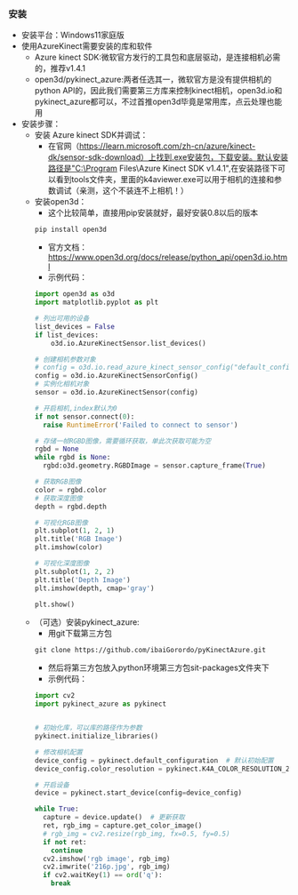 ### 安装
+ 安装平台：Windows11家庭版
+ 使用AzureKinect需要安装的库和软件
  + Azure kinect SDK:微软官方发行的工具包和底层驱动，是连接相机必需的，推荐v1.4.1
  + open3d/pykinect_azure:两者任选其一，微软官方是没有提供相机的python API的，因此我们需要第三方库来控制kinect相机，open3d.io和pykinect_azure都可以，不过首推open3d毕竟是常用库，点云处理也能用
+ 安装步骤：
  + 安装 Azure kinect SDK并调试：
    + 在官网（https://learn.microsoft.com/zh-cn/azure/kinect-dk/sensor-sdk-download）上找到.exe安装包，下载安装。默认安装路径是"C:\Program Files\Azure Kinect SDK v1.4.1",在安装路径下可以看到tools文件夹，里面的k4aviewer.exe可以用于相机的连接和参数调试（亲测，这个不装连不上相机！）
  + 安装open3d：
    + 这个比较简单，直接用pip安装就好，最好安装0.8以后的版本
    ```
    pip install open3d
    ```
    + 官方文档：https://www.open3d.org/docs/release/python_api/open3d.io.html
    + 示例代码：
    ```python
    import open3d as o3d
    import matplotlib.pyplot as plt

    # 列出可用的设备
    list_devices = False
    if list_devices:
        o3d.io.AzureKinectSensor.list_devices()

    # 创建相机参数对象
    # config = o3d.io.read_azure_kinect_sensor_config("default_config.json")
    config = o3d.io.AzureKinectSensorConfig()
    # 实例化相机对象
    sensor = o3d.io.AzureKinectSensor(config)

    # 开启相机,index默认为0
    if not sensor.connect(0):
      raise RuntimeError('Failed to connect to sensor')

    # 存储一帧RGBD图像，需要循环获取，单此次获取可能为空
    rgbd = None
    while rgbd is None:
      rgbd:o3d.geometry.RGBDImage = sensor.capture_frame(True)

    # 获取RGB图像
    color = rgbd.color
    # 获取深度图像
    depth = rgbd.depth

    # 可视化RGB图像
    plt.subplot(1, 2, 1)
    plt.title('RGB Image')
    plt.imshow(color)

    # 可视化深度图像
    plt.subplot(1, 2, 2)
    plt.title('Depth Image')
    plt.imshow(depth, cmap='gray')

    plt.show()
    ```
  + （可选）安装pykinect_azure:
    + 用git下载第三方包
    ```
    git clone https://github.com/ibaiGorordo/pyKinectAzure.git
    ```
    + 然后将第三方包放入python环境第三方包sit-packages文件夹下
    + 示例代码：
    ```python
    import cv2
    import pykinect_azure as pykinect
    
    
    # 初始化库，可以库的路径作为参数
    pykinect.initialize_libraries()
    
    # 修改相机配置
    device_config = pykinect.default_configuration  # 默认初始配置
    device_config.color_resolution = pykinect.K4A_COLOR_RESOLUTION_2160P  # 修改分辨率
    
    # 开启设备
    device = pykinect.start_device(config=device_config)
    
    while True:
      capture = device.update()  # 更新获取
      ret, rgb_img = capture.get_color_image()
      # rgb_img = cv2.resize(rgb_img, fx=0.5, fy=0.5)
      if not ret:
        continue
      cv2.imshow('rgb image', rgb_img)
      cv2.imwrite('216p.jpg', rgb_img)
      if cv2.waitKey(1) == ord('q'):
        break
    ```